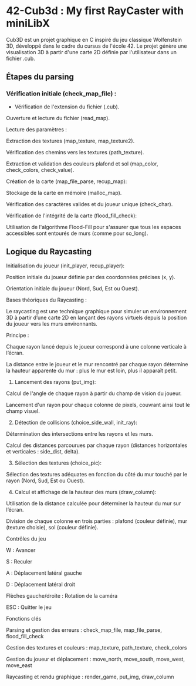 # 42-Cub3d : My first RayCaster with miniLibX

Cub3D est un projet graphique en C inspiré du jeu classique Wolfenstein 3D, développé dans le cadre du cursus de l'école 42. Le projet génère une visualisation 3D à partir d'une carte 2D définie par l'utilisateur dans un fichier .cub.


## Étapes du parsing

### Vérification initiale (check_map_file) :

* Vérification de l'extension du fichier (.cub).

Ouverture et lecture du fichier (read_map).

Lecture des paramètres :

Extraction des textures (map_texture, map_texture2).

Vérification des chemins vers les textures (path_texture).

Extraction et validation des couleurs plafond et sol (map_color, check_colors, check_value).

Création de la carte (map_file_parse, recup_map):

Stockage de la carte en mémoire (malloc_map).

Vérification des caractères valides et du joueur unique (check_char).

Vérification de l'intégrité de la carte (flood_fill_check):

Utilisation de l'algorithme Flood-Fill pour s'assurer que tous les espaces accessibles sont entourés de murs (comme pour so_long).

## Logique du Raycasting

Initialisation du joueur (init_player, recup_player):

Position initiale du joueur définie par des coordonnées précises (x, y).

Orientation initiale du joueur (Nord, Sud, Est ou Ouest).

Bases théoriques du Raycasting :

Le raycasting est une technique graphique pour simuler un environnement 3D à partir d’une carte 2D en lançant des rayons virtuels depuis la position du joueur vers les murs environnants.

Principe :

Chaque rayon lancé depuis le joueur correspond à une colonne verticale à l’écran.

La distance entre le joueur et le mur rencontré par chaque rayon détermine la hauteur apparente du mur : plus le mur est loin, plus il apparaît petit.


1. Lancement des rayons (put_img):

Calcul de l'angle de chaque rayon à partir du champ de vision du joueur.

Lancement d'un rayon pour chaque colonne de pixels, couvrant ainsi tout le champ visuel.

2. Détection de collisions (choice_side_wall, init_ray):

Détermination des intersections entre les rayons et les murs.

Calcul des distances parcourues par chaque rayon (distances horizontales et verticales : side_dist, delta).

3. Sélection des textures (choice_pic):

Sélection des textures adéquates en fonction du côté du mur touché par le rayon (Nord, Sud, Est ou Ouest).

4. Calcul et affichage de la hauteur des murs (draw_column):

Utilisation de la distance calculée pour déterminer la hauteur du mur sur l’écran.

Division de chaque colonne en trois parties : plafond (couleur définie), mur (texture choisie), sol (couleur définie).

Contrôles du jeu

W : Avancer

S : Reculer

A : Déplacement latéral gauche

D : Déplacement latéral droit

Flèches gauche/droite : Rotation de la caméra

ESC : Quitter le jeu

Fonctions clés

Parsing et gestion des erreurs : check_map_file, map_file_parse, flood_fill_check

Gestion des textures et couleurs : map_texture, path_texture, check_colors

Gestion du joueur et déplacement : move_north, move_south, move_west, move_east

Raycasting et rendu graphique : render_game, put_img, draw_column
